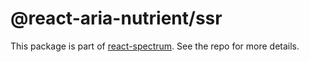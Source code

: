 # @react-aria-nutrient/ssr

This package is part of [react-spectrum](https://github.com/adobe/react-spectrum). See the repo for more details.
